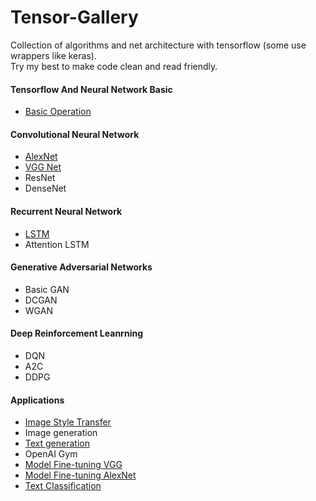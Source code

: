 # Tensor-Gallery
Collection of algorithms and net architecture with tensorflow (some use wrappers like keras).  
Try my best to make code clean and read friendly.

#### Tensorflow And Neural Network Basic
- [Basic Operation](https://github.com/JasonHanG/tensor-gallery/tree/master/basic-operation)
#### Convolutional Neural Network
- [AlexNet](https://github.com/JasonHanG/tensor-gallery/tree/master/alexNet-finetune)
- [VGG Net](https://github.com/JasonHanG/tensor-gallery/tree/master/vgg16-keras)
- ResNet
- DenseNet
#### Recurrent Neural Network
- [LSTM](https://github.com/JasonHanG/tensor-gallery/tree/master/char-rnn)
- Attention LSTM

#### Generative Adversarial Networks
- Basic GAN
- DCGAN
- WGAN
#### Deep Reinforcement Leanrning
- DQN
- A2C
- DDPG

#### Applications 

- [Image Style Transfer](https://github.com/JasonHanG/tensor-gallery/tree/master/style-transfer)
- Image generation
- [Text generation](https://github.com/JasonHanG/tensor-gallery/tree/master/char-rnn)
- OpenAI Gym
- [Model Fine-tuning VGG](https://github.com/JasonHanG/tensor-gallery/tree/master/vgg16-keras)
- [Model Fine-tuning AlexNet](https://github.com/JasonHanG/tensor-gallery/tree/master/alexNet-finetune)
- [Text Classification](https://github.com/JasonHanG/tensor-gallery/tree/master/cnn-text-classification)

